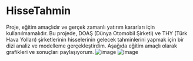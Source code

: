 # HisseTahmin
Proje, eğitim amaçlıdır ve gerçek zamanlı yatırım kararları için kullanılmamalıdır.
Bu projede, DOAŞ (Dünya Otomobil Şirketi) ve THY (Türk Hava Yolları) şirketlerinin hisselerinin gelecek tahminlerini yapmak için bir dizi analiz ve modelleme gerçekleştirdim. Aşağıda eğitim amaçlı olarak grafikleri ve sonuçları paylaşıyorum.
![image](https://github.com/CanOzbn/HisseTahmin/assets/115269362/d5988f79-b423-4626-bc8f-29ccc1a05065)
![image](https://github.com/CanOzbn/HisseTahmin/assets/115269362/4fa4b7c7-431e-4b34-a813-7d3fd065d1d9)
